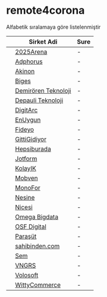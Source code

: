 # remote4corona

Alfabetik sıralamaya göre listelenmiştir

|   |Sirket Adi|Sure|
|---|---|---|
|   |[2025Arena](https://2025arena.com)|-|
|   |[Adphorus](https://adphorus.com)|-|
|   |[Akinon](https://www.akinon.com)|-|
|   |[Biges](https://biges.com)|-|
|   |[Demirören Teknoloji](https://www.demirorenteknoloji.com/)|-|
|   |[Depauli Teknoloji](https://herrenausstatter.de)|-|
|   |[DigitArc](https://digitarc.net)|-|
|   |[EnUygun](https://enuygun.com)|-|
|   |[Fideyo](https://fideyo.com)|-|
|   |[GittiGidiyor](https://gittigidiyor.com)|-|
|   |[Hepsiburada](https://hepsiburada.com)|-|
|   |[Jotform](https://www.jotform.com/)|-|
|   |[KolayIK](https://kolayik.com)|-|
|   |[Mobven](https://mobven.com)|-|
|   |[MonoFor](https://monofor.com/)|-|
|   |[Nesine](https://www.nesine.com)|-|
|   |[Nicesi](https://nicesi.com)|-|
|   |[Omega Bigdata](https://omegabigdata.com)|-|
|   |[OSF Digital](https://osf.digital)|-|
|   |[Paraşüt](https://www.parasut.com)|-|
|   |[sahibinden.com](https://sahibinden.com)|-|
|   |[Sem](https://semtr.com)|-|
|   |[VNGRS](https://vngrs.com)|-|
|   |[Volosoft](https://www.volosoft.com/)|-|
|   |[WittyCommerce](https://wittycommerce.com)|-|
